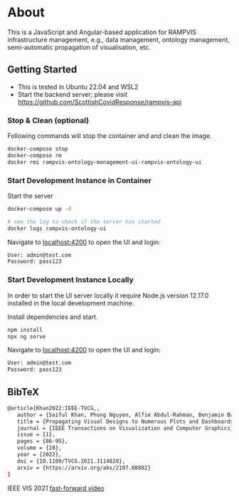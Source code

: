 # About

This is a JavaScript and Angular-based application for RAMPVIS infrastructure management, e.g., data management, ontology management, semi-automatic propagation of visualisation, etc.

## Getting Started

- This is tested in Ubuntu 22.04 and WSL2
- Start the backend server; please visit https://github.com/ScottishCovidResponse/rampvis-api

### Stop & Clean (optional)

Following commands will stop the container and and clean the image.

```sh
docker-compose stop
docker-compose rm
docker rmi rampvis-ontology-management-ui-rampvis-ontology-ui
```

### Start Development Instance in Container

Start the server

```bash
docker-compose up -d

# see the log to check if the server has started
docker logs rampvis-ontology-ui
```

Navigate to [localhost:4200](localhost:4200) to open the UI and login:

```bash
User: admin@test.com
Password: pass123
```

### Start Development Instance Locally

In order to start the UI server locally it require Node.js version 12.17.0 installed in the local development machine.

Install dependencies and start.

```bash
npm install
npx ng serve
```

Navigate to [localhost:4200](localhost:4200) to open the UI and login:

```bash
User: admin@test.com
Password: pass123
```

## BibTeX

```bash
@article{Khan2022:IEEE-TVCG,,
   author = {Saiful Khan, Phong Nguyen, Alfie Abdul-Rahman, Benjamin Bach, Min Chen, Euan Freeman, and Cagatay Turkay},
   title = {Propagating Visual Designs to Numerous Plots and Dashboards},
   journal = {IEEE Transactions on Visualization and Computer Graphics},
   issue = {1},
   pages = {86-95},
   volume = {28},
   year = {2022},
   doi = {10.1109/TVCG.2021.3114828},
   arxiv = {https://arxiv.org/abs/2107.08882}
}
```

IEEE VIS 2021 [fast-forward video](https://www.youtube.com/watch?v=WVsrMdvjQlk&t=2s)

 

